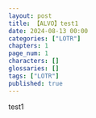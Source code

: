 ```yaml
---
layout: post
title: 【ALVO】test1
date: 2024-08-13 00:00
categories: ["LOTR"]
chapters: 1
page_num: 1
characters: []
glossaries: []
tags: ["LOTR"]
published: true
---
```


test1
